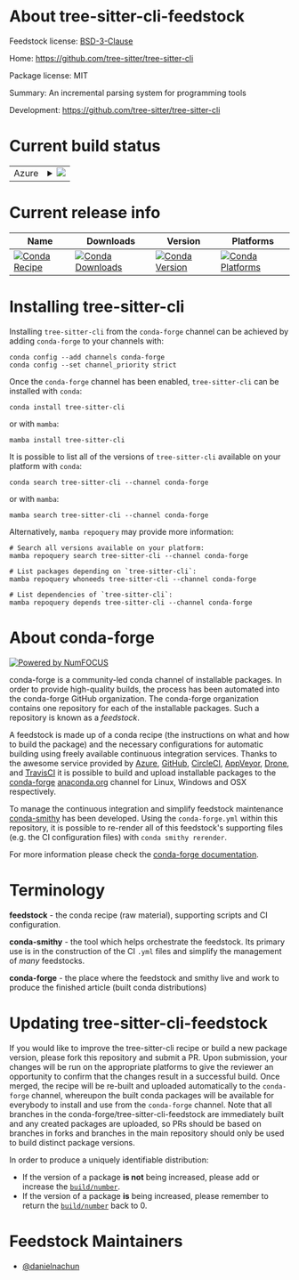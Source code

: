 About tree-sitter-cli-feedstock
===============================

Feedstock license: [BSD-3-Clause](https://github.com/conda-forge/tree-sitter-cli-feedstock/blob/main/LICENSE.txt)

Home: https://github.com/tree-sitter/tree-sitter-cli

Package license: MIT

Summary: An incremental parsing system for programming tools

Development: https://github.com/tree-sitter/tree-sitter-cli

Current build status
====================


<table>
    
  <tr>
    <td>Azure</td>
    <td>
      <details>
        <summary>
          <a href="https://dev.azure.com/conda-forge/feedstock-builds/_build/latest?definitionId=23329&branchName=main">
            <img src="https://dev.azure.com/conda-forge/feedstock-builds/_apis/build/status/tree-sitter-cli-feedstock?branchName=main">
          </a>
        </summary>
        <table>
          <thead><tr><th>Variant</th><th>Status</th></tr></thead>
          <tbody><tr>
              <td>linux_64</td>
              <td>
                <a href="https://dev.azure.com/conda-forge/feedstock-builds/_build/latest?definitionId=23329&branchName=main">
                  <img src="https://dev.azure.com/conda-forge/feedstock-builds/_apis/build/status/tree-sitter-cli-feedstock?branchName=main&jobName=linux&configuration=linux%20linux_64_" alt="variant">
                </a>
              </td>
            </tr><tr>
              <td>osx_64</td>
              <td>
                <a href="https://dev.azure.com/conda-forge/feedstock-builds/_build/latest?definitionId=23329&branchName=main">
                  <img src="https://dev.azure.com/conda-forge/feedstock-builds/_apis/build/status/tree-sitter-cli-feedstock?branchName=main&jobName=osx&configuration=osx%20osx_64_" alt="variant">
                </a>
              </td>
            </tr><tr>
              <td>win_64</td>
              <td>
                <a href="https://dev.azure.com/conda-forge/feedstock-builds/_build/latest?definitionId=23329&branchName=main">
                  <img src="https://dev.azure.com/conda-forge/feedstock-builds/_apis/build/status/tree-sitter-cli-feedstock?branchName=main&jobName=win&configuration=win%20win_64_" alt="variant">
                </a>
              </td>
            </tr>
          </tbody>
        </table>
      </details>
    </td>
  </tr>
</table>

Current release info
====================

| Name | Downloads | Version | Platforms |
| --- | --- | --- | --- |
| [![Conda Recipe](https://img.shields.io/badge/recipe-tree--sitter--cli-green.svg)](https://anaconda.org/conda-forge/tree-sitter-cli) | [![Conda Downloads](https://img.shields.io/conda/dn/conda-forge/tree-sitter-cli.svg)](https://anaconda.org/conda-forge/tree-sitter-cli) | [![Conda Version](https://img.shields.io/conda/vn/conda-forge/tree-sitter-cli.svg)](https://anaconda.org/conda-forge/tree-sitter-cli) | [![Conda Platforms](https://img.shields.io/conda/pn/conda-forge/tree-sitter-cli.svg)](https://anaconda.org/conda-forge/tree-sitter-cli) |

Installing tree-sitter-cli
==========================

Installing `tree-sitter-cli` from the `conda-forge` channel can be achieved by adding `conda-forge` to your channels with:

```
conda config --add channels conda-forge
conda config --set channel_priority strict
```

Once the `conda-forge` channel has been enabled, `tree-sitter-cli` can be installed with `conda`:

```
conda install tree-sitter-cli
```

or with `mamba`:

```
mamba install tree-sitter-cli
```

It is possible to list all of the versions of `tree-sitter-cli` available on your platform with `conda`:

```
conda search tree-sitter-cli --channel conda-forge
```

or with `mamba`:

```
mamba search tree-sitter-cli --channel conda-forge
```

Alternatively, `mamba repoquery` may provide more information:

```
# Search all versions available on your platform:
mamba repoquery search tree-sitter-cli --channel conda-forge

# List packages depending on `tree-sitter-cli`:
mamba repoquery whoneeds tree-sitter-cli --channel conda-forge

# List dependencies of `tree-sitter-cli`:
mamba repoquery depends tree-sitter-cli --channel conda-forge
```


About conda-forge
=================

[![Powered by
NumFOCUS](https://img.shields.io/badge/powered%20by-NumFOCUS-orange.svg?style=flat&colorA=E1523D&colorB=007D8A)](https://numfocus.org)

conda-forge is a community-led conda channel of installable packages.
In order to provide high-quality builds, the process has been automated into the
conda-forge GitHub organization. The conda-forge organization contains one repository
for each of the installable packages. Such a repository is known as a *feedstock*.

A feedstock is made up of a conda recipe (the instructions on what and how to build
the package) and the necessary configurations for automatic building using freely
available continuous integration services. Thanks to the awesome service provided by
[Azure](https://azure.microsoft.com/en-us/services/devops/), [GitHub](https://github.com/),
[CircleCI](https://circleci.com/), [AppVeyor](https://www.appveyor.com/),
[Drone](https://cloud.drone.io/welcome), and [TravisCI](https://travis-ci.com/)
it is possible to build and upload installable packages to the
[conda-forge](https://anaconda.org/conda-forge) [anaconda.org](https://anaconda.org/)
channel for Linux, Windows and OSX respectively.

To manage the continuous integration and simplify feedstock maintenance
[conda-smithy](https://github.com/conda-forge/conda-smithy) has been developed.
Using the ``conda-forge.yml`` within this repository, it is possible to re-render all of
this feedstock's supporting files (e.g. the CI configuration files) with ``conda smithy rerender``.

For more information please check the [conda-forge documentation](https://conda-forge.org/docs/).

Terminology
===========

**feedstock** - the conda recipe (raw material), supporting scripts and CI configuration.

**conda-smithy** - the tool which helps orchestrate the feedstock.
                   Its primary use is in the construction of the CI ``.yml`` files
                   and simplify the management of *many* feedstocks.

**conda-forge** - the place where the feedstock and smithy live and work to
                  produce the finished article (built conda distributions)


Updating tree-sitter-cli-feedstock
==================================

If you would like to improve the tree-sitter-cli recipe or build a new
package version, please fork this repository and submit a PR. Upon submission,
your changes will be run on the appropriate platforms to give the reviewer an
opportunity to confirm that the changes result in a successful build. Once
merged, the recipe will be re-built and uploaded automatically to the
`conda-forge` channel, whereupon the built conda packages will be available for
everybody to install and use from the `conda-forge` channel.
Note that all branches in the conda-forge/tree-sitter-cli-feedstock are
immediately built and any created packages are uploaded, so PRs should be based
on branches in forks and branches in the main repository should only be used to
build distinct package versions.

In order to produce a uniquely identifiable distribution:
 * If the version of a package **is not** being increased, please add or increase
   the [``build/number``](https://docs.conda.io/projects/conda-build/en/latest/resources/define-metadata.html#build-number-and-string).
 * If the version of a package **is** being increased, please remember to return
   the [``build/number``](https://docs.conda.io/projects/conda-build/en/latest/resources/define-metadata.html#build-number-and-string)
   back to 0.

Feedstock Maintainers
=====================

* [@danielnachun](https://github.com/danielnachun/)

